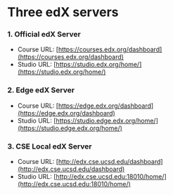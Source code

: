 # Three edX servers

### 1. Official edX Server
* Course URL: [https://courses.edx.org/dashboard](https://courses.edx.org/dashboard)
* Studio URL: [https://studio.edx.org/home/](https://studio.edx.org/home/)


### 2. Edge edX Server
* Course URL: [https://edge.edx.org/dashboard](https://edge.edx.org/dashboard)
* Studio URL: [https://studio.edge.edx.org/home/](https://studio.edge.edx.org/home/)


### 3. CSE Local edX Server
* Course URL: [http://edx.cse.ucsd.edu/dashboard](http://edx.cse.ucsd.edu/dashboard)
* Studio URL: [http://edx.cse.ucsd.edu:18010/home/](http://edx.cse.ucsd.edu:18010/home/)